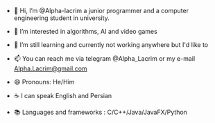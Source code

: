 - 👋 Hi, I’m @Alpha-lacrim a junior programmer and a computer engineering student in university.

- 👀 I’m interested in algorithms, AI and video games

- 🌱 I’m still learning and currently not working anywhere but I'd like to

- 📫 You can reach me via telegram @Alpha_Lacrim or my e-mail Alpha.Lacrim@gmail.com

- 😄 Pronouns: He/Him

- ☕ I can speak English and Persian

- 📚 Languages and frameworks : C/C++/Java/JavaFX/Python